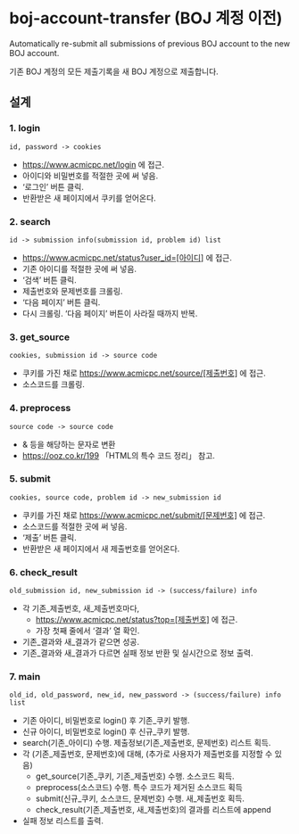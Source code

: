 # boj-account-transfer (BOJ 계정 이전)
Automatically re-submit all submissions of previous BOJ account to the new BOJ account.

기존 BOJ 계정의 모든 제출기록을 새 BOJ 계정으로 제출합니다.

## 설계
### 1. login
`id, password -> cookies`
+ https://www.acmicpc.net/login 에 접근.
+ 아이디와 비밀번호를 적절한 곳에 써 넣음.
+ ‘로그인’ 버튼 클릭.
+ 반환받은 새 페이지에서 쿠키를 얻어온다.

### 2. search
`id -> submission info(submission id, problem id) list`
+ https://www.acmicpc.net/status?user_id=[아이디] 에 접근.
+ 기존 아이디를 적절한 곳에 써 넣음.
+ ‘검색’ 버튼 클릭.
+ 제출번호와 문제번호를 크롤링.
+ ‘다음 페이지’ 버튼 클릭.
+ 다시 크롤링. ‘다음 페이지’ 버튼이 사라질 때까지 반복.
  
### 3. get_source
`cookies, submission id -> source code`
+ 쿠키를 가진 채로 https://www.acmicpc.net/source/[제출번호] 에 접근.
+ 소스코드를 크롤링.

### 4. preprocess
`source code -> source code`
+ &amp; 등을 해당하는 문자로 변환
+ https://ooz.co.kr/199 「HTML의 특수 코드 정리」 참고.

### 5. submit
`cookies, source code, problem id -> new_submission id`
+ 쿠키를 가진 채로 https://www.acmicpc.net/submit/[문제번호] 에 접근.
+ 소스코드를 적절한 곳에 써 넣음.
+ ‘제출’ 버튼 클릭.
+ 반환받은 새 페이지에서 새 제출번호를 얻어온다.

### 6. check_result
`old_submission id, new_submission id -> (success/failure) info`
+ 각 기존_제출번호, 새_제출번호마다,
  + https://www.acmicpc.net/status?top=[제출번호] 에 접근.
  + 가장 첫째 줄에서 ‘결과’ 열 확인.
+ 기존_결과와 새_결과가 같으면 성공.
+ 기존_결과와 새_결과가 다르면 실패 정보 반환 및 실시간으로 정보 출력.

### 7. main
`old_id, old_password, new_id, new_password -> (success/failure) info list`
+ 기존 아이디, 비밀번호로 login() 후 기존_쿠키 발행.
+ 신규 아이디, 비밀번호로 login() 후 신규_쿠키 발행.
+ search(기존_아이디) 수행. 제출정보(기존_제출번호, 문제번호) 리스트 획득.
+ 각 (기존_제출번호, 문제번호)에 대해, (추가로 사용자가 제출번호를 지정할 수 있음)
  + get_source(기존_쿠키, 기존_제출번호) 수행. 소스코드 획득.
  + preprocess(소스코드) 수행. 특수 코드가 제거된 소스코드 획득
  + submit(신규_쿠키, 소스코드, 문제번호) 수행. 새_제출번호 획득.
  + check_result(기존_제출번호, 새_제출번호)의 결과를 리스트에 append
+ 실패 정보 리스트를 출력.
